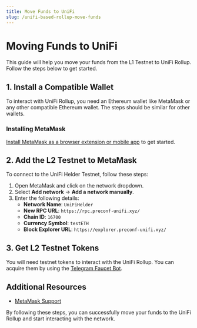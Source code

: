 ```yaml
---
title: Move Funds to UniFi
slug: /unifi-based-rollup-move-funds
---
```


# Moving Funds to UniFi

This guide will help you move your funds from the L1 Testnet to UniFi Rollup. Follow the steps below to get started.

## 1. Install a Compatible Wallet
To interact with UniFi Rollup, you need an Ethereum wallet like MetaMask or any other compatible Ethereum wallet. The steps should be similar for other wallets.

### Installing MetaMask
[Install MetaMask as a browser extension or mobile app](https://metamask.io/download/) to get started.

## 2. Add the L2 Testnet to MetaMask
To connect to the UniFi Helder Testnet, follow these steps:

1. Open MetaMask and click on the network dropdown.
2. Select **Add network** → **Add a network manually**.
3. Enter the following details:
   - **Network Name**: `UniFiHelder`
   - **New RPC URL**: `https://rpc.preconf-unifi.xyz/`
   - **Chain ID**: `16700`
   - **Currency Symbol**: `testETH`
   - **Block Explorer URL**: `https://explorer.preconf-unifi.xyz/`

## 3. Get L2 Testnet Tokens
You will need testnet tokens to interact with the UniFi Rollup. You can acquire them by using the [Telegram Faucet Bot](https://t.me/unfitestnetfaucet_bot).

## Additional Resources
- [MetaMask Support](https://support.metamask.io)

By following these steps, you can successfully move your funds to the UniFi Rollup and start interacting with the network.

